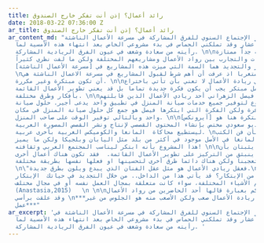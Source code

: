 ```yaml
---
title: رائد أعمال؟ إذن أنت تفكر خارج الصندوق
date: 2018-03-22 07:36:00 Z
ar_title: رائد أعمال؟ إذن أنت تفكر خارج الصندوق
ar_content_md: "ذهبت لحضور الإجتماع السنوي للفرق المشاركة في مسرعة الأعمال الناشئة
  في مقر تسعة أعشار وقد تملكني الحماس في بدء مشروعي الخاص بعد انتهاء هذه الأمسية لما
  رأيته من سعادة وشغف في عيون الفرق الريادية المشاركة. \n\nكانت الأمسية جداً ممتازة
  لتبادل الخبرات والتجارب بين رواد الأعمال ومشاريعهم المختلفة ولكن ما لفت نظري كثيراً
  هو أن الإبتكار والتجديد هما السمة التي ميزت هذه المشاريع في [مسرعة الأعمال الناشئة](https://a2a.910ths.sa/a2a/overview).
  \nوهذا ليس مستغربا اذ عرفت أن أهم شرط لقبول المشاريع في مسرعة الاعمال الناشئة هي
  أن تكون مبتكرة وغير مكررة. \n\nوالإبتكار في ريادة الأعمال لا تعني بأن تأتي باختراع
  جديد. فليس كل عمل مبتكر يجب أن يكون فكرة جديدة تماما بل قد يعني تطوير الأعمال القائمة
  بأفكار وطرق مختلفة. \n\nعلى سبيل المثال فيصل الزهراني أحد ريادي الأعمال الذين قابلتهم
  وقد طور مشروع لتوفير جميع خدمات صيانة المنزل في تطبيق واحد يدعى أجير. حلول صيانة
  المنزل متوفرة ولكن الفكرة التي ابتكرها فيصل هو جمع كل حلول صيانة المنزل في مكان
  واحد وبالتالي توفير الوقت على صاحب المنزل. \n\nأيضا أحد الفرق المبتكرة هنا هو [آيرونكس](https://ironixcomix.com/)
  وهو مشروع ستديو سعودي مختص بإنشاء المحتوى القصصي لإنتاج ونشر القصص المصورة العربية
  ليستطيع محاكاة  المانغا والكوميكس الغربية بأخرى عربية. \nوكما هو معروف بأن فن الكتب
  المصورة والمانغا في الأصل موجود في أكثر من بلد مثل اليابان وبلجيكا ولكن ما يميز
  هذا المشروع بأنه ابتكر ليناسب المجتمع العربي وثقافته! \n\nهذان المثالين يثبتان بأن
  الإبتكارقد ينبثق من التركيز على تطوير الأعمال القائمة.  فقد تكون هناك أعمال أخرى
  جيدة في السوق وتعجبنا ولكن هناك دائما طرق أخرى لتحسينها او فعلها نفسها بطريقة مختلفة.
  \n\"فعقل ريادي الأعمال هو مثل عقل الفنان الذي يبدع ويلون بطرق جديدة.\nكيف نصل إلى
  هذه الدرجة من الإبتكار؟ قد يأتي هذا من الداخل.. من خلال التجديد في حياتك  الإبتكار
  يأتي من تعلم الأشياء المختلفة، سواء كانت متعلقة بمجال العمل نفسه أو في مجال مختلف\"
  (Anastasia,2015)   \n \n\nأخيراً أشارككم بعبارة قالها أحد الحاضرين من رواد الأعمال
  وقد علقت برأسي \n***العمل في ريادة الأعمال صعب ولكن الأصعب منه هو الجلوس من غير
  عمل***"
ar_excerpt: 'ذهبت لحضور الإجتماع السنوي للفرق المشاركة في مسرعة الأعمال الناشئة في
  مقر تسعة أعشار وقد تملكني الحماس في بدء مشروعي الخاص بعد انتهاء هذه الأمسية لما
  رأيته من سعادة وشغف في عيون الفرق الريادية المشاركة. '
---
```


